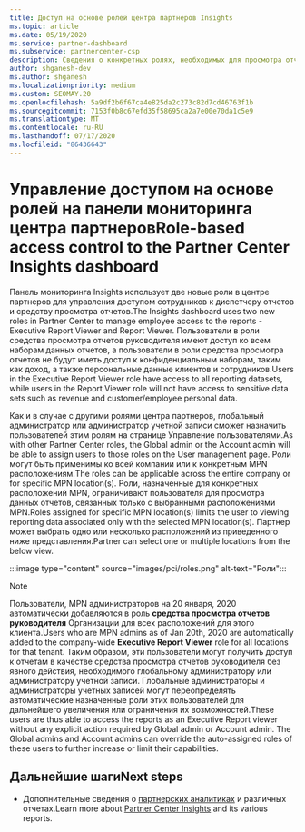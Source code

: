 ```yaml
---
title: Доступ на основе ролей центра партнеров Insights
ms.topic: article
ms.date: 05/19/2020
ms.service: partner-dashboard
ms.subservice: partnercenter-csp
description: Сведения о конкретных ролях, необходимых для просмотра отчетов центра партнеров. К ним относятся роли средства просмотра отчетов руководителя и средства просмотра отчетов.
author: shganesh-dev
ms.author: shganesh
ms.localizationpriority: medium
ms.custom: SEOMAY.20
ms.openlocfilehash: 5a9df2b6f67ca4e825da2c273c82d7cd46763f1b
ms.sourcegitcommit: 7153f0b8c67efd35f58695ca2a7e00e70da1c5e9
ms.translationtype: MT
ms.contentlocale: ru-RU
ms.lasthandoff: 07/17/2020
ms.locfileid: "86436643"
---
```

# <a name="role-based-access-control-to-the-partner-center-insights-dashboard"></a><span data-ttu-id="4fe5a-104">Управление доступом на основе ролей на панели мониторинга центра партнеров</span><span class="sxs-lookup"><span data-stu-id="4fe5a-104">Role-based access control to the Partner Center Insights dashboard</span></span>

<span data-ttu-id="4fe5a-105">Панель мониторинга Insights использует две новые роли в центре партнеров для управления доступом сотрудников к диспетчеру отчетов и средству просмотра отчетов.</span><span class="sxs-lookup"><span data-stu-id="4fe5a-105">The Insights dashboard uses two new roles in Partner Center to manage employee access to the reports - Executive Report Viewer and Report Viewer.</span></span>  <span data-ttu-id="4fe5a-106">Пользователи в роли средства просмотра отчетов руководителя имеют доступ ко всем наборам данных отчетов, а пользователи в роли средства просмотра отчетов не будут иметь доступ к конфиденциальным наборам, таким как доход, а также персональные данные клиентов и сотрудников.</span><span class="sxs-lookup"><span data-stu-id="4fe5a-106">Users in the Executive Report Viewer role have access to all reporting datasets, while users in the Report Viewer role will not have access to sensitive data sets such as revenue and customer/employee personal data.</span></span>  

<span data-ttu-id="4fe5a-107">Как и в случае с другими ролями центра партнеров, глобальный администратор или администратор учетной записи сможет назначить пользователей этим ролям на странице Управление пользователями.</span><span class="sxs-lookup"><span data-stu-id="4fe5a-107">As with other Partner Center roles, the Global admin or the Account admin will be able to assign users to those roles on the User management page.</span></span> <span data-ttu-id="4fe5a-108">Роли могут быть применимы ко всей компании или к конкретным MPN расположениям.</span><span class="sxs-lookup"><span data-stu-id="4fe5a-108">The roles can be applicable across the entire company or for specific MPN location(s).</span></span> <span data-ttu-id="4fe5a-109">Роли, назначенные для конкретных расположений MPN, ограничивают пользователя для просмотра данных отчетов, связанных только с выбранными расположениями MPN.</span><span class="sxs-lookup"><span data-stu-id="4fe5a-109">Roles assigned for specific MPN location(s) limits the user to viewing reporting data associated only with the selected MPN location(s).</span></span> <span data-ttu-id="4fe5a-110">Партнер может выбрать одно или несколько расположений из приведенного ниже представления.</span><span class="sxs-lookup"><span data-stu-id="4fe5a-110">Partner can select one or multiple locations from the below view.</span></span>

:::image type="content" source="images/pci/roles.png" alt-text="Роли":::

>[!Note]
> <span data-ttu-id="4fe5a-112">Пользователи, MPN администраторов на 20 января, 2020 автоматически добавляются в роль **средства просмотра отчетов руководителя** Организации для всех расположений для этого клиента.</span><span class="sxs-lookup"><span data-stu-id="4fe5a-112">Users who are MPN admins as of Jan 20th, 2020 are automatically added to the company-wide **Executive Report Viewer** role for all locations for that tenant.</span></span> <span data-ttu-id="4fe5a-113">Таким образом, эти пользователи могут получить доступ к отчетам в качестве средства просмотра отчетов руководителя без явного действия, необходимого глобальному администратору или администратору учетной записи. Глобальные администраторы и администраторы учетных записей могут переопределять автоматические назначенные роли этих пользователей для дальнейшего увеличения или ограничения их возможностей.</span><span class="sxs-lookup"><span data-stu-id="4fe5a-113">These users are thus able to access the reports as an Executive Report viewer without any explicit action required by Global admin or Account admin. The Global admins and Account admins can override the auto-assigned roles of these users to further increase or limit their capabilities.</span></span>

## <a name="next-steps"></a><span data-ttu-id="4fe5a-114">Дальнейшие шаги</span><span class="sxs-lookup"><span data-stu-id="4fe5a-114">Next steps</span></span>

- <span data-ttu-id="4fe5a-115">Дополнительные сведения о [партнерских аналитиках](partner-center-insights.md) и различных отчетах.</span><span class="sxs-lookup"><span data-stu-id="4fe5a-115">Learn more about [Partner Center Insights](partner-center-insights.md) and its various reports.</span></span>
